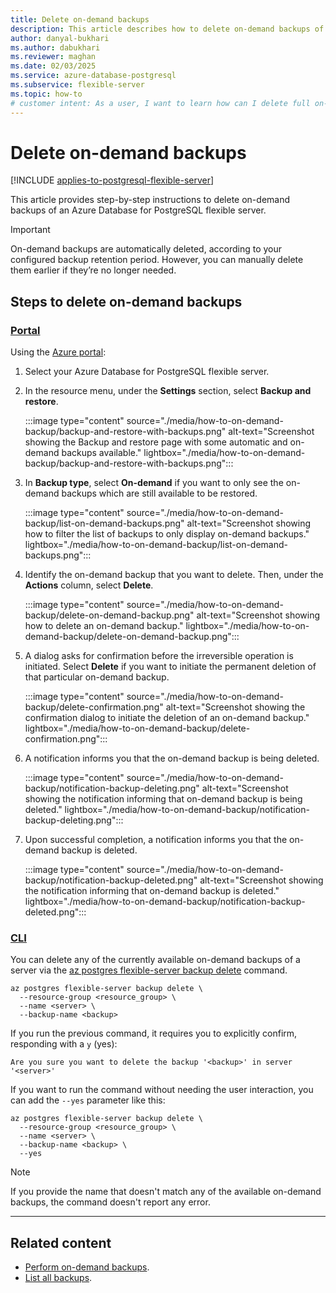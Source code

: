 ```yaml
---
title: Delete on-demand backups
description: This article describes how to delete on-demand backups of an Azure Database for PostgreSQL flexible server.
author: danyal-bukhari
ms.author: dabukhari
ms.reviewer: maghan
ms.date: 02/03/2025
ms.service: azure-database-postgresql
ms.subservice: flexible-server
ms.topic: how-to
# customer intent: As a user, I want to learn how can I delete full on-demand backups of an Azure Database for PostgreSQL flexible server.
---
```


# Delete on-demand backups

[!INCLUDE [applies-to-postgresql-flexible-server](~/reusable-content/ce-skilling/azure/includes/postgresql/includes/applies-to-postgresql-flexible-server.md)]

This article provides step-by-step instructions to delete on-demand backups of an Azure Database for PostgreSQL flexible server.

> [!IMPORTANT]
> On-demand backups are automatically deleted, according to your configured backup retention period. However, you can manually delete them earlier if they’re no longer needed.

## Steps to delete on-demand backups

### [Portal](#tab/portal-delete-on-demand-backups)

Using the [Azure portal](https://portal.azure.com/):

1. Select your Azure Database for PostgreSQL flexible server.

2. In the resource menu, under the **Settings** section, select **Backup and restore**.

    :::image type="content" source="./media/how-to-on-demand-backup/backup-and-restore-with-backups.png" alt-text="Screenshot showing the Backup and restore page with some automatic and on-demand backups available." lightbox="./media/how-to-on-demand-backup/backup-and-restore-with-backups.png":::

3. In **Backup type**, select **On-demand** if you want to only see the on-demand backups which are still available to be restored.

    :::image type="content" source="./media/how-to-on-demand-backup/list-on-demand-backups.png" alt-text="Screenshot showing how to filter the list of backups to only display on-demand backups." lightbox="./media/how-to-on-demand-backup/list-on-demand-backups.png":::

4. Identify the on-demand backup that you want to delete. Then, under the **Actions** column, select **Delete**.

    :::image type="content" source="./media/how-to-on-demand-backup/delete-on-demand-backup.png" alt-text="Screenshot showing how to delete an on-demand backup." lightbox="./media/how-to-on-demand-backup/delete-on-demand-backup.png":::

5. A dialog asks for confirmation before the irreversible operation is initiated. Select **Delete** if you want to initiate the permanent deletion of that particular on-demand backup.

    :::image type="content" source="./media/how-to-on-demand-backup/delete-confirmation.png" alt-text="Screenshot showing the confirmation dialog to initiate the deletion of an on-demand backup." lightbox="./media/how-to-on-demand-backup/delete-confirmation.png":::

6.  A notification informs you that the on-demand backup is being deleted.

    :::image type="content" source="./media/how-to-on-demand-backup/notification-backup-deleting.png" alt-text="Screenshot showing the notification informing that on-demand backup is being deleted." lightbox="./media/how-to-on-demand-backup/notification-backup-deleting.png":::

7.  Upon successful completion, a notification informs you that the on-demand backup is deleted.

    :::image type="content" source="./media/how-to-on-demand-backup/notification-backup-deleted.png" alt-text="Screenshot showing the notification informing that on-demand backup is deleted." lightbox="./media/how-to-on-demand-backup/notification-backup-deleted.png":::

### [CLI](#tab/cli-delete-on-demand-backups)

You can delete any of the currently available on-demand backups of a server via the [az postgres flexible-server backup delete](/cli/azure/postgres/flexible-server/backup#az-postgres-flexible-server-backup-delete) command.

```azurecli-interactive
az postgres flexible-server backup delete \
  --resource-group <resource_group> \
  --name <server> \
  --backup-name <backup>
```

If you run the previous command, it requires you to explicitly confirm, responding with a `y` (yes):

```output
Are you sure you want to delete the backup '<backup>' in server '<server>'
```

If you want to run the command without needing the user interaction, you can add the `--yes` parameter like this:

```azurecli-interactive
az postgres flexible-server backup delete \
  --resource-group <resource_group> \
  --name <server> \
  --backup-name <backup> \
  --yes
```

> [!NOTE]
> If you provide the name that doesn't match any of the available on-demand backups, the command doesn't report any error.

---

## Related content

- [Perform on-demand backups](how-to-perform-backups.md).
- [List all backups](how-to-list-all-backups.md).
